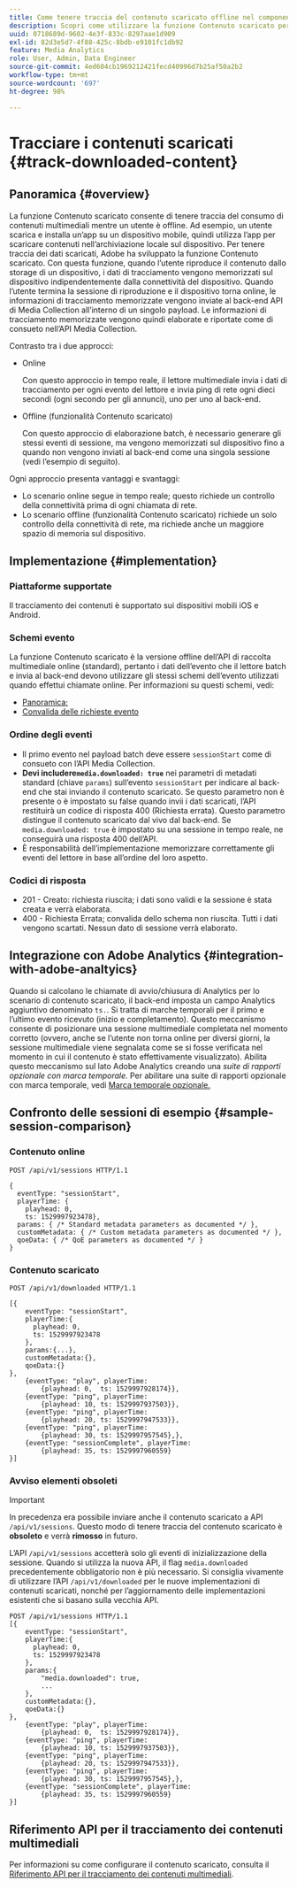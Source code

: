 ```yaml
---
title: Come tenere traccia del contenuto scaricato offline nel componente aggiuntivo Streaming Media Collection
description: Scopri come utilizzare la funzione Contenuto scaricato per tenere traccia del consumo di contenuti multimediali quando un utente è offline.
uuid: 0718689d-9602-4e3f-833c-8297aae1d909
exl-id: 82d3e5d7-4f88-425c-8bdb-e9101fc1db92
feature: Media Analytics
role: User, Admin, Data Engineer
source-git-commit: 4ed604cb1969212421fecd40996d7b25af50a2b2
workflow-type: tm+mt
source-wordcount: '697'
ht-degree: 98%

---
```


# Tracciare i contenuti scaricati {#track-downloaded-content}

## Panoramica  {#overview}

La funzione Contenuto scaricato consente di tenere traccia del consumo di contenuti multimediali mentre un utente è offline. Ad esempio, un utente scarica e installa un’app su un dispositivo mobile, quindi utilizza l’app per scaricare contenuti nell’archiviazione locale sul dispositivo. Per tenere traccia dei dati scaricati, Adobe ha sviluppato la funzione Contenuto scaricato. Con questa funzione, quando l’utente riproduce il contenuto dallo storage di un dispositivo, i dati di tracciamento vengono memorizzati sul dispositivo indipendentemente dalla connettività del dispositivo. Quando l’utente termina la sessione di riproduzione e il dispositivo torna online, le informazioni di tracciamento memorizzate vengono inviate al back-end API di Media Collection all’interno di un singolo payload. Le informazioni di tracciamento memorizzate vengono quindi elaborate e riportate come di consueto nell’API Media Collection.

Contrasto tra i due approcci:

* Online

  Con questo approccio in tempo reale, il lettore multimediale invia i dati di tracciamento per ogni evento del lettore e invia ping di rete ogni dieci secondi (ogni secondo per gli annunci), uno per uno al back-end.

* Offline (funzionalità Contenuto scaricato)

  Con questo approccio di elaborazione batch, è necessario generare gli stessi eventi di sessione, ma vengono memorizzati sul dispositivo fino a quando non vengono inviati al back-end come una singola sessione (vedi l’esempio di seguito).

Ogni approccio presenta vantaggi e svantaggi:
* Lo scenario online segue in tempo reale; questo richiede un controllo della connettività prima di ogni chiamata di rete.
* Lo scenario offline (funzionalità Contenuto scaricato) richiede un solo controllo della connettività di rete, ma richiede anche un maggiore spazio di memoria sul dispositivo.

## Implementazione {#implementation}

### Piattaforme supportate

Il tracciamento dei contenuti è supportato sui dispositivi mobili iOS e Android.

### Schemi evento

La funzione Contenuto scaricato è la versione offline dell’API di raccolta multimediale online (standard), pertanto i dati dell’evento che il lettore batch e invia al back-end devono utilizzare gli stessi schemi dell’evento utilizzati quando effettui chiamate online. Per informazioni su questi schemi, vedi:
* [Panoramica;](/help/implementation/media-collection-api/mc-api-overview.md)
* [Convalida delle richieste evento ](/help/implementation/media-collection-api/mc-api-impl/mc-api-validate-reqs.md)

### Ordine degli eventi

* Il primo evento nel payload batch deve essere `sessionStart` come di consueto con l’API Media Collection.
* **Devi includere`media.downloaded: true`** nei parametri di metadati standard (chiave `params`) sull’evento `sessionStart` per indicare al back-end che stai inviando il contenuto scaricato. Se questo parametro non è presente o è impostato su false quando invii i dati scaricati, l’API restituirà un codice di risposta 400 (Richiesta errata). Questo parametro distingue il contenuto scaricato dal vivo dal back-end. Se `media.downloaded: true` è impostato su una sessione in tempo reale, ne conseguirà una risposta 400 dell’API.
* È responsabilità dell’implementazione memorizzare correttamente gli eventi del lettore in base all’ordine del loro aspetto.

### Codici di risposta

* 201 - Creato: richiesta riuscita; i dati sono validi e la sessione è stata creata e verrà elaborata.
* 400 - Richiesta Errata; convalida dello schema non riuscita. Tutti i dati vengono scartati. Nessun dato di sessione verrà elaborato.

## Integrazione con Adobe Analytics {#integration-with-adobe-analtyics}

Quando si calcolano le chiamate di avvio/chiusura di Analytics per lo scenario di contenuto scaricato, il back-end imposta un campo Analytics aggiuntivo denominato `ts.`. Si tratta di marche temporali per il primo e l’ultimo evento ricevuto (inizio e completamento). Questo meccanismo consente di posizionare una sessione multimediale completata nel momento corretto (ovvero, anche se l’utente non torna online per diversi giorni, la sessione multimediale viene segnalata come se si fosse verificata nel momento in cui il contenuto è stato effettivamente visualizzato). Abilita questo meccanismo sul lato Adobe Analytics creando una _suite di rapporti opzionale con marca temporale._ Per abilitare una suite di rapporti opzionale con marca temporale, vedi [Marca temporale opzionale.](https://experienceleague.adobe.com/docs/analytics/admin/admin-tools/timestamp-optional.html?lang=it)

## Confronto delle sessioni di esempio {#sample-session-comparison}

### Contenuto online

```
POST /api/v1/sessions HTTP/1.1

{
  eventType: "sessionStart",
  playerTime: {
    playhead: 0,  
    ts: 1529997923478},  
  params: { /* Standard metadata parameters as documented */ },  
  customMetadata: { /* Custom metadata parameters as documented */ },  
  qoeData: { /* QoE parameters as documented */ }
}
```

### Contenuto scaricato

```
POST /api/v1/downloaded HTTP/1.1

[{
    eventType: "sessionStart",
    playerTime:{
      playhead: 0,
      ts: 1529997923478
    },  
    params:{...},
    customMetadata:{},  
    qoeData:{}
},
    {eventType: "play", playerTime:
        {playhead: 0,  ts: 1529997928174}},
    {eventType: "ping", playerTime:
        {playhead: 10, ts: 1529997937503}},
    {eventType: "ping", playerTime:
        {playhead: 20, ts: 1529997947533}},
    {eventType: "ping", playerTime:
        {playhead: 30, ts: 1529997957545},},
    {eventType: "sessionComplete", playerTime:
        {playhead: 35, ts: 1529997960559}
}]
```

### Avviso elementi obsoleti

>[!IMPORTANT]
>
>In precedenza era possibile inviare anche il contenuto scaricato a API `/api/v1/sessions`. Questo modo di tenere traccia del contenuto scaricato è **obsoleto** e verrà **rimosso** in futuro.


L’API `/api/v1/sessions` accetterà solo gli eventi di inizializzazione della sessione.
Quando si utilizza la nuova API, il flag `media.downloaded` precedentemente obbligatorio non è più necessario.
Si consiglia vivamente di utilizzare l’API `/api/v1/downloaded` per le nuove implementazioni di contenuti scaricati, nonché per l’aggiornamento delle implementazioni esistenti che si basano sulla vecchia API.


```
POST /api/v1/sessions HTTP/1.1
[{
    eventType: "sessionStart",
    playerTime:{
      playhead: 0,
      ts: 1529997923478
    },
    params:{
        "media.downloaded": true,
        ...
    },
    customMetadata:{},  
    qoeData:{}
},
    {eventType: "play", playerTime:
        {playhead: 0,  ts: 1529997928174}},
    {eventType: "ping", playerTime:
        {playhead: 10, ts: 1529997937503}},
    {eventType: "ping", playerTime:
        {playhead: 20, ts: 1529997947533}},
    {eventType: "ping", playerTime:
        {playhead: 30, ts: 1529997957545},},
    {eventType: "sessionComplete", playerTime:
        {playhead: 35, ts: 1529997960559}
}]
```

## Riferimento API per il tracciamento dei contenuti multimediali

Per informazioni su come configurare il contenuto scaricato, consulta il [Riferimento API per il tracciamento dei contenuti multimediali](https://developer.adobe.com/client-sdks/documentation/adobe-media-analytics/api-reference/).
